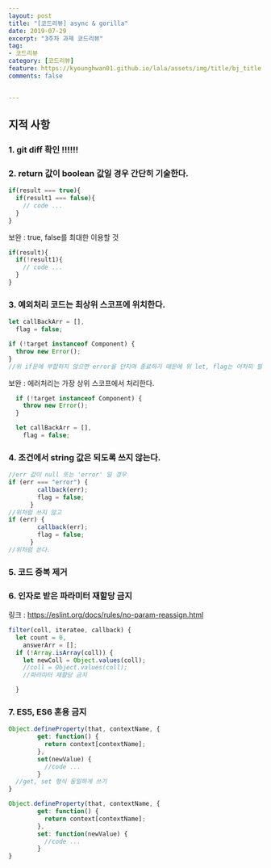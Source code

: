 ```yaml
---
layout: post
title: "[코드리뷰] async & gorilla"
date: 2019-07-29
excerpt: "3주차 과제 코드리뷰"
tag:
- 코드리뷰
category: [코드리뷰]
feature: https://kyounghwan01.github.io/lala/assets/img/title/bj_title.jpg
comments: false


---
```


## 지적 사항



### 1. git diff 확인 !!!!!! 



### 2. return 값이 boolean 값일 경우 간단히 기술한다.

```js
if(result === true){
  if(result1 === false){
   	// code ... 
  }
} 
```

보완 : true, false를 최대한 이용할 것 

```js
if(result){
  if(!result1){
   	// code ... 
  }
} 
```



### 3. 예외처리 코드는 최상위 스코프에 위치한다.

```js
let callBackArr = [],
  flag = false;

if (!target instanceof Component) {
  throw new Error();
}
//위 if문에 부합하지 않으면 error을 던지며 종료하기 때문에 위 let, flag는 어차피 필요가 없다.
```

보완 : 에러처리는 가장 상위 스코프에서 처리한다.

```js
  if (!target instanceof Component) {
    throw new Error();
  }

  let callBackArr = [],
    flag = false;
```



### 4.  조건에서 string 값은 되도록 쓰지 않는다.

```js
//err 값이 null 또는 'error' 일 경우
if (err === "error") {
        callback(err);
        flag = false;
      }
//위처럼 쓰지 않고
if (err) {
        callback(err);
        flag = false;
      }
//위처럼 쓴다.
```



### 5. 코드 중복 제거



### 6. 인자로 받은 파라미터 재할당 금지

링크 : https://eslint.org/docs/rules/no-param-reassign.html

```js
filter(coll, iteratee, callback) {
  let count = 0,
    answerArr = [];
  if (!Array.isArray(coll)) {
    let newColl = Object.values(coll);
    //coll = Object.values(coll);
    //파라미터 재할당 금지

  }
```



### 7. ES5, ES6 혼용 금지

```js
Object.defineProperty(that, contextName, {
        get: function() {
          return context[contextName];
        },
        set(newValue) {
          //code ...
        }
  //get, set 형식 동일하게 쓰기
}
```

```js
Object.defineProperty(that, contextName, {
        get: function() {
          return context[contextName];
        },
        set: function(newValue) {
          //code ...
        }
}
```
